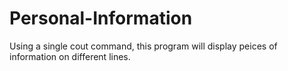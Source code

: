 # Personal-Information
Using a single cout command, this program will display peices of information on different lines.
